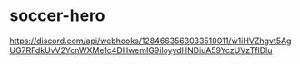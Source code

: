 # soccer-hero
https://discord.com/api/webhooks/1284663563033510011/w1iHVZhgvt5AgUG7RFdkUvV2YcnWXMe1c4DHwemIG9iloyydHNDiuA59YczUVzTflDlu
